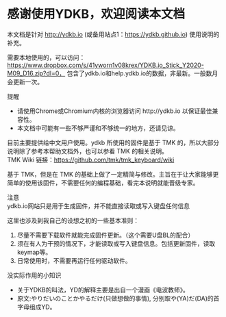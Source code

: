 # 感谢使用YDKB，欢迎阅读本文档

本文档是针对 http://ydkb.io (或备用站点1：https://ydkb.github.io) 使用说明的补充。

需要本地使用的，可以访问：https://www.dropbox.com/s/41yworn1v08krex/YDKB.io_Stick_Y2020-M09_D16.zip?dl=0， 包含了ydkb.io和help.ydkb.io的数据，非最新。一般数月会更新一次。

<html><div class="hint"> 
<h_title>提醒</h_title>
<ul><li>请使用Chrome或Chromium内核的浏览器访问 http://ydkb.io 以保证最佳兼容性。</li>
<li>本文档中可能有一些不够严谨和不够统一的地方，还请见谅。</li></ul>
</div></html>

目前主要提供给中文用户使用。ydkb 所使用的固件是基于 TMK 的，所以大部分说明除了参考本帮助文档外，也可以参看 TMK 的相关说明。  
TMK Wiki 链接：https://github.com/tmk/tmk_keyboard/wiki

基于 TMK，但是在 TMK 的基础上做了一定精简与修改。主旨在于让大家能够更简单的使用该固件，不需要任何的编程基础，看完本说明就能晋级专家。

<html><div class="attention"> 
<a_title>注意</a_title>
<br>ydkb.io网站只是用于生成固件，并不能直接读取或写入键盘任何信息
</div></html>

这里也涉及到我自己的设想之初的一些基本准则：
  1. 尽量不需要下载软件就能完成固件更新。（这个需要U盘BL的配合）
  2. 须在有人为干预的情况下，才能读取或写入键盘信息。包括更新固件，读取keymap等。
  3. 日常使用时，不需要再运行任何驱动软件。


<html><div class="hint"> 
<h_title>没实际作用的小知识</h_title>
<ul><li>关于YDKB的叫法，YD的解释主要是出自一个漫画《电波教师》。</li>
<li>原文:やりだいのことかやるだけ(只做想做的事情), 分别取や(YA)だ(DA)的首字母组成YD。</li></ul>
</div></html>
